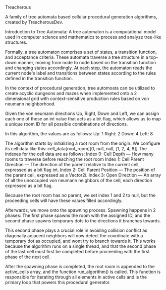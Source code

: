 Treacherous

A family of tree automata based cellular procedural generation algorithms, created by TreacherousDev.

Introduction to Tree Automata:
A tree automaton is a computational model used in computer science and mathematics to process and analyze tree-like structures. 

Formally, a tree automaton comprises a set of states, a transition function, and acceptance criteria. These automata traverse a tree structure in a top-down manner, moving from node to node based on the transition function and changing states accordingly. At each step, the automaton reads the current node's label and transitions between states according to the rules defined in the transition function.

In the context of procedural generation, tree automoata can be utilized to create acyclic dungeons and mazes when implemented onto a 2 dimensional grid with context-sensitive production rules based on von neumann neighborhood.

Given the von neumann directions Up, Right, Down and Left, we can assign each one of these an int value that acts as a bit flag, which allows us to map a unique room ID for all possible combinations of directions. 

In this algorithm, the values are as follows:
Up: 1
Right: 2
Down: 4
Left: 8


The algorithm starts by initializing a root room from the origin. We configure its cell data like this:
cell_data[root_room][0, null, null, [1, 2, 4, 8]]
The indexes for the cell data are as follows:
Index 0: Cell Depth — How many rooms to traverse before reaching the root room
Index 1: Cell Parent Direction — The direction of the parent relative to the current cell, expressed as a bit flag int. 
Index 2: Cell Parent Position — The position of the parent cell, expressed as a Vector2i.
Index 3: Open Direction — An array of all the unoccupied von neumann neighbors of the cell, each direction expressed as a bit flag. 

Because the root room has no parent, we set index 1 and 2 to null, but the proceeding cells will have these values filled accordingly. 

Afterwards, we move onto the spawning process. Spawning happens in 2 phases: The first phase spawns the room with the assigned ID, and the second phase spawns temporary dots to the directions it branches towards.

This second phase plays a crucial role in avoiding collision conflict as diagonally adjacent neighbors will now detect the coordinate with a temporary dot as occupied, and wont try to branch towards it. This works because the algorithm runs on a single thread, and that the second phase of the last cell must first be completed before proceeding with the first phase of the next cell.

After the spawning phase is completed, the root room is appended to the active_cells array, and the function run_algorithm() is called. This function is responsible for iterating through all elements in active cells and is the primary loop that powers this procedural generator.


